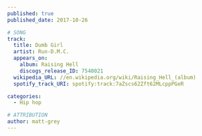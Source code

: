 ```yaml
---
published: true
published_date: 2017-10-26

# SONG
track:
  title: Dumb Girl
  artist: Run-D.M.C.
  appears_on:
    album: Raising Hell
    discogs_release_ID: 7540021
  wikipedia_URL: //en.wikipedia.org/wiki/Raising_Hell_(album)
  spotify_track_URI: spotify:track:7aZscs62Zft62MLcppPGeR

categories:
  - Hip hop

# ATTRIBUTION
author: matt-grey
---
```

